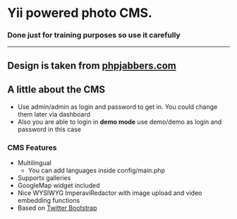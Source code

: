 # Yii powered photo CMS.
### Done just for training purposes so use it carefully
----------------------------
**Design is taken from** [phpjabbers.com](http://www.phpjabbers.com/)
----------------------------

## A little about the CMS

* Use admin/admin as login and password to get in. You could change them later via dashboard
* Also you are able to login in **demo mode** use demo/demo as login and password in this case

### CMS Features
* Multilingual
	* You can add languages inside config/main.php
* Supports galleries
* GoogleMap widget included
* Nice WYSIWYG ImperaviRedactor with image upload and video embedding functions
* Based on [Twitter Bootstrap](http://getbootstrap.com/2.3.2/)